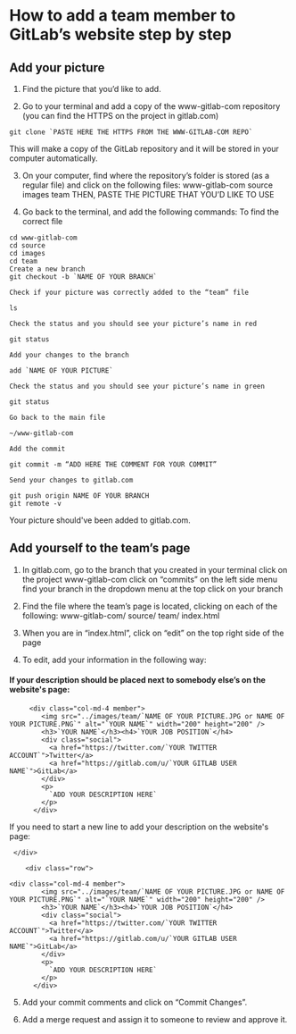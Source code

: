 # How to add a team member to GitLab’s website step by step

## Add your picture
1. Find the picture that you’d like to add.

2. Go to your terminal and add a copy of the www-gitlab-com repository (you can find the HTTPS on the project in gitlab.com)
```
git clone `PASTE HERE THE HTTPS FROM THE WWW-GITLAB-COM REPO`
```
This will make a copy of the GitLab repository and it will be stored in your computer automatically.

3. On your computer, find where the repository’s folder is stored (as a regular file) and click on the following files:
	www-gitlab-com
	source
	images
	team
	THEN, PASTE THE PICTURE THAT YOU’D LIKE TO USE
	
4. Go back to the terminal, and add the following commands:
	To find the correct file
```
cd www-gitlab-com
cd source
cd images
cd team
Create a new branch
git checkout -b `NAME OF YOUR BRANCH`
```
	Check if your picture was correctly added to the “team” file
```
ls
```
	Check the status and you should see your picture’s name in red 
```
git status
```
    Add your changes to the branch
```
add `NAME OF YOUR PICTURE`
```
	Check the status and you should see your picture’s name in green
```		
git status
```
	Go back to the main file
```
~/www-gitlab-com
```
	Add the commit
```
git commit -m “ADD HERE THE COMMENT FOR YOUR COMMIT”
```
	Send your changes to gitlab.com
```
git push origin NAME OF YOUR BRANCH
git remote -v
```
Your picture should've been added to gitlab.com. 

## Add yourself to the team’s page
1. In gitlab.com, go to the branch that you created in your terminal
	click on the project www-gitlab-com
	click on “commits” on the left side menu
	find your branch in the dropdown menu at the top
    click on your branch 
    
2. Find the file where the team’s page is located,  clicking on each of the following: www-gitlab-com/ source/ team/ index.html

3. When you are in “index.html”, click on “edit” on the top right side of the page

4. To edit, add your information in the following way:

#### If your description should be placed next to somebody else’s on the website's page:
```
     <div class="col-md-4 member">
        <img src="../images/team/`NAME OF YOUR PICTURE.JPG or NAME OF YOUR PICTURE.PNG`" alt="`YOUR NAME`" width="200" height="200" />
        <h3>`YOUR NAME`</h3><h4>`YOUR JOB POSITION`</h4>
        <div class="social">
          <a href="https://twitter.com/`YOUR TWITTER ACCOUNT`">Twitter</a>
          <a href="https://gitlab.com/u/`YOUR GITLAB USER NAME`">GitLab</a>
        </div>
        <p>
          `ADD YOUR DESCRIPTION HERE`
        </p>
      </div>
```
If you need to start a new line to add your description on the website's page:
```
 </div>

    <div class="row">

<div class="col-md-4 member">
        <img src="../images/team/`NAME OF YOUR PICTURE.JPG or NAME OF YOUR PICTURE.PNG`" alt="`YOUR NAME`" width="200" height="200" />
        <h3>`YOUR NAME`</h3><h4>`YOUR JOB POSITION`</h4>
        <div class="social">
          <a href="https://twitter.com/`YOUR TWITTER ACCOUNT`">Twitter</a>
          <a href="https://gitlab.com/u/`YOUR GITLAB USER NAME`">GitLab</a>
        </div>
        <p>
          `ADD YOUR DESCRIPTION HERE`
        </p>
      </div>
```

5. Add your commit comments and click on “Commit Changes”.

6. Add a merge request and assign it to someone to review and approve it. 